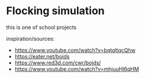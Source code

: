 # Flocking simulation
this is one of school projects

inspiration/sources:
 - https://www.youtube.com/watch?v=bqtqltqcQhw
 - https://eater.net/boids
 - https://www.red3d.com/cwr/boids/
 - https://www.youtube.com/watch?v=mhjuuHl6qHM
